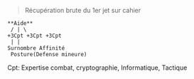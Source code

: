 > Récupération brute du 1er jet sur cahier
```
**Aide**
 / | \
+3Cpt +3Cpt +3Cpt
 | |
Surnombre Affinité
 Posture(Defense mineure)
```
Cpt: Expertise combat, cryptographie, Informatique, Tactique
